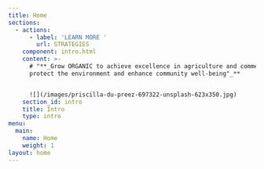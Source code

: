 ```yaml
---
title: Home
sections:
  - actions:
      - label: 'LEARN MORE '
        url: STRATEGIES
    component: intro.html
    content: >-
      # "**_Grow ORGANIC to achieve excellence in agriculture and commerce,
      protect the environment and enhance community well-being"_**


      ![](/images/priscilla-du-preez-697322-unsplash-623x350.jpg)
    section_id: intro
    title: Intro
    type: intro
menu:
  main:
    name: Home
    weight: 1
layout: home
---
```


